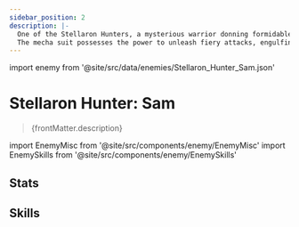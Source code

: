 ```yaml
---
sidebar_position: 2
description: |-
  One of the Stellaron Hunters, a mysterious warrior donning formidable armor.
  The mecha suit possesses the power to unleash fiery attacks, engulfing the battlefield in flames.
---
```


import enemy from '@site/src/data/enemies/Stellaron_Hunter_Sam.json'

# Stellaron Hunter: Sam
<blockquote>{frontMatter.description}</blockquote>

import EnemyMisc from '@site/src/components/enemy/EnemyMisc'
import EnemySkills from '@site/src/components/enemy/EnemySkills'

## Stats

<EnemyMisc enemy={enemy} variant={0} />

## Skills

<EnemySkills enemy={enemy} variant={0} />
